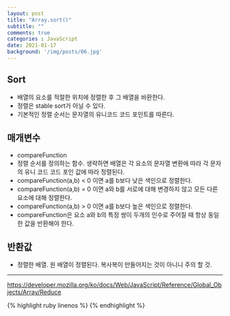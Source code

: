 ```yaml
---
layout: post
title: "Array.sort()"
subtitle: ""
comments: true
categories : JavaScript
date: 2021-01-17
background: '/img/posts/06.jpg'
---
```


## Sort
 - 배열의 요소를 적절한 위치에 정렬한 후 그 배열을 바환한다.
 - 정렬은 stable sort가 아닐 수 있다.
 - 기본적인 정렬 순서는 문자열의 유니코드 코드 포인트를 따른다.

## 매개변수
 - compareFunction
  - 정렬 순서를 정의하는 함수. 생략하면 배열은 각 요소의 문자열 변환에 따라 각 문자의 유니 코드 코드 포인 값에 따라 정렬된다.
 - compareFunction(a,b) < 0 이면 a를 b보다 낮은 색인으로 정렬한다.
 - compareFunction(a,b) = 0 이면 a와 b를 서로에 대해 변경하지 않고 모든 다른 요소에 대해 정렬한다.
 - compareFunction(a,b) > 0 이면 a를 b보다 높은 색인으로 정렬한다.
 - compareFunction은 요소 a와 b의 특정 쌍이 두개의 인수로 주어질 때 항상 동일한 값을 반환해야 한다.
 

## 반환값
 - 정렬한 배열. 원 배열이 정렬된다. 복사복이 만들어지는 것이 아니니 주의 할 것.




---
 <https://developer.mozilla.org/ko/docs/Web/JavaScript/Reference/Global_Objects/Array/Reduce>

{% highlight ruby linenos %}
{% endhighlight %}

